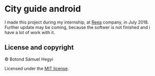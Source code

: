 
# City guide android
I made this project during my internship, at [Reea](https://www.reea.net/) company, in July 2018.
Further update may be coming, because the softwer is not finished and i have a lot of work with it.


## License and copyright
© Botond Sámuel Hegyi

Licensed under the [MIT license](LICENSE).
